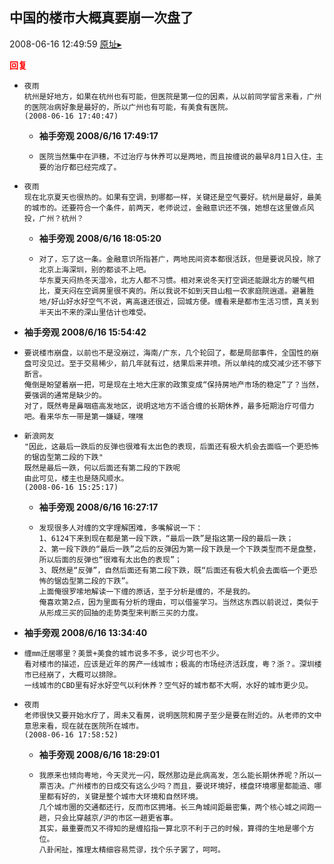 ## 中国的楼市大概真要崩一次盘了
2008-06-16 12:49:59
[原址▸](http://www.fxgan.com/chan_time/2008_01_06/990.htm)





**<font color='red'>回复</font>**


- ```
  夜雨
  杭州是好地方，如果在杭州也有可能，但医院是第一位的因素，从以前同学留言来看，广州的医院冶病好象是最好的，所以广州也有可能，有美食有医院。
  (2008-06-16 17:40:47) 
  ```
   - **袖手旁观 2008/6/16 17:49:17**
   - ```
     医院当然集中在沪穗，不过治疗与休养可以是两地，而且按缠说的最早8月1日入住，主要的治疗都已经完成了。
     ```
- ```
  夜雨
  现在北京夏天也很热的。如果有空调，到哪都一样，关键还是空气要好。杭州是最好，最美的城市的。还要符合一个条件，前两天，老师说过，金融意识还不强，她想在这里做点风投，广州？杭州？
  ```
   - **袖手旁观 2008/6/16 18:05:20**
   - ```
     对了，忘了这一条。金融意识所指甚广，两地民间资本都很活跃，但是要说风投，除了北京上海深圳，别的都谈不上吧。
     华东夏天闷热冬天湿冷，北方人都不习惯。相对来说冬天打空调还能跟北方的暖气相比，夏天闷在空调房里很不爽的。所以我说不如到天目山租一农家庭院逍遥。避暑胜地/好山好水好空气不说，离高速还很近，回城方便。缠看来是都市生活习惯，真关到半天出不来的深山里估计也难受。
     ```
- **袖手旁观 2008/6/16 15:54:42**
- ```
  要说楼市崩盘，以前也不是没崩过，海南/广东，几个轮回了，都是局部事件，全国性的崩盘可没见过。至于交易稀少，前几年就有过，结果后来井喷。所以单纯的成交减少还不够下断言。
  俺倒是盼望着崩一把，可是现在土地大庄家的政策变成“保持房地产市场的稳定”了？当然，要强调的通常是缺少的。
  对了，既然粤是鼻咽癌高发地区，说明这地方不适合缠的长期休养，最多短期治疗可借力吧。看来华东一带是第一嫌疑，嘿嘿
  ```
- ```
  新浪网友
  "因此，这最后一跌后的反弹也很难有太出色的表现，后面还有极大机会去面临一个更恐怖的锯齿型第二段的下跌"
  既然是最后一跌，何以后面还有第二段的下跌呢
  由此可见，楼主也是随风顺水。
  (2008-06-16 15:25:17) 
  ```
   - **袖手旁观 2008/6/16 16:27:17**
   - ```
     发现很多人对缠的文字理解困难，多嘴解说一下：
     1、6124下来到现在都是第一段下跌，“最后一跌”是指这第一段的最后一跌；
     2、第一段下跌的“最后一跌”之后的反弹因为第一段下跌是一个下跌类型而不是盘整，所以后面的反弹也“很难有太出色的表现”；
     3、既然是“反弹”，自然后面还有第二段下跌，既“后面还有极大机会去面临一个更恐怖的锯齿型第二段的下跌”。
     上面俺很罗嗦地解读一下缠的原话，至于分析是缠的，不是我的。
     俺喜欢第2点，因为里面有分析的理由，可以借鉴学习。当然这东西以前说过，类似于从形成三买的回抽的走势类型来判断三买的力度。
     ```
- **袖手旁观 2008/6/16 13:34:40**
- ```
  缠mm迁居哪里？美景+美食的城市说多不多，说少可也不少。
  看对楼市的描述，应该是近年的房产一线城市；极高的市场经济活跃度，粤？浙？。深圳楼市已经崩了，大概可以排除。
  一线城市的CBD里有好水好空气以利休养？空气好的城市都不大啊，水好的城市更少见。
  ```
- ```
  夜雨
  老师很快又要开始水疗了，周未又看房，说明医院和房子至少是要在附近的。从老师的文中意思来看，现在就在医院所在城市。
  (2008-06-16 17:58:52) 
  ```
   - **袖手旁观 2008/6/16 18:29:01**
   - ```
     我原来也倾向粤地，今天灵光一闪，既然那边是此病高发，怎么能长期休养呢？所以一票否决。广州楼市的日成交有这么少吗？而且，要说环境好，楼盘环境哪里都能造、哪里都有好的，关键是整个城市大环境和自然环境。
     几个城市圈的交通都还行，反而市区拥堵。长三角城间距最密集，两个核心城之间跑一趟，只会比穿越京/沪的市区一趟更省事。
     其实，最重要而又不得知的是缠掐指一算北京不利于己的时候，算得的生地是哪个方位。
     八卦闲扯，推理太精细容易荒谬，找个乐子罢了，呵呵。
     ```
